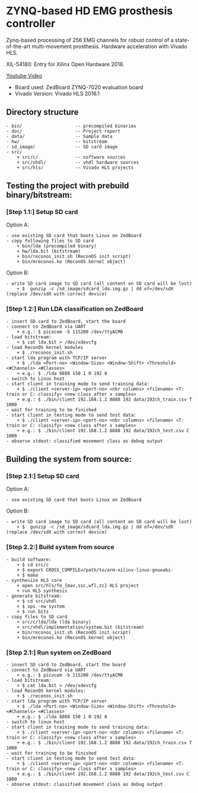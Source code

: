 # ZYNQ-based HD EMG prosthesis controller

Zynq-based processing of 256 EMG channels for robust control of a state-of-the-art multi-movement prosthesis. Hardware acceleration with Vivado HLS.

XIL-54180: Entry for Xilinx Open Hardware 2016.

[Youtube Video](https://youtu.be/RZGHkCOCRC4)

- Board used: ZedBoard ZYNQ-7020 evaluation board
- Vivado Version: Vivado HLS 2016.1

## Directory structure ##

    - bin/                    -- precompiled binaries
    - doc/                    -- Project report
    - data/                   -- Sample data
    - hw/                     -- bitstream
    - sd_image/               -- SD card image
    - src/                    
        + src/c/              -- software sources
        + src/vhdl/           -- vhdl hardware sources
        + src/hls/            -- Vivado HLS projects


## Testing the project with prebuild binary/bitstream: ##

### [Step 1.1:] Setup SD card ###
Option A:

    - use existing SD card that boots Linux on ZedBoard
    - copy following files to SD card
        + bin/lda (precompiled binary)
        + hw/lda.bit (bitstream)
        + bin/reconos_init.sh (ReconOS init script)
        + bin/mreconos.ko (ReconOS kernel object)

Option B:

    - write SD card image to SD card (all content on SD card will be lost)
        + $  gunzip -c /sd_image/sdcard_lda.img.gz | dd of=/dev/sdX (replace /dev/sdX with correct device)

### [Step 1.2:] Run LDA classification on ZedBoard ###
    - insert SD card to ZedBoard, start the board
    - connect to ZedBoard via UART
        + e.g.: $ picocom -b 115200 /dev/ttyACM0
    - load bitstream:
        + $ cat lda.bit > /dev/xdevcfg
    - load ReconOS kernel modules  
        + $ ./reconos_init.sh
    - start lda program with TCP/IP server
        + $ ./lda <Port-no> <Window-Size> <Window-Shift> <Threshold> <#Channels> <#Classes>
        + e.g.: $ ./lda 8888 150 1 0 192 8
    - switch to Linux host
    - start client in training mode to send training data:
        + $ ./client <server-ip> <port-no> <nbr columns> <filename> <T: train or C: classify> <new class after x samples>
        + e.g.: $ ./bin/client 192.168.1.2 8888 192 data/192ch_train.csv T 1000
    - wait for training to be finished
    - start client in testing mode to send test data:
        + $ ./client <server-ip> <port-no> <nbr columns> <filename> <T: train or C: classify> <new class after x samples>
        + e.g.: $ ./bin/client 192.168.1.2 8888 192 data/192ch_test.csv C 1000
    - observe stdout: classified movement class as debug output

## Building the system from source: ##

### [Step 2.1:] Setup SD card ###

Option A:

    - use existing SD card that boots Linux on ZedBoard

Option B:

    - write SD card image to SD card (all content on SD card will be lost)
        + $  gunzip -c /sd_image/sdcard_lda.img.gz | dd of=/dev/sdX (replace /dev/sdX with correct device)

### [Step 2.2:] Build system from source ###
    - build software:
        + $ cd src/c
        + $ export CROSS_COMPILE=/path/to/arm-xilinx-linux-gnueabi-
        + $ make
    - synthesize HLS core
        + open src/hls/fe_{mav,ssc,wfl,zc} HLS project
        + run HLS synthesis
    - generate bitstream:
        + $ cd src/vhdl
        + $ xps -nw system
        + $ run bits
    - copy files to SD card
        + src/c/lda/lda (lda binary)
        + src/vhdl/implementation/system.bit (bitstream)
        + bin/reconos_init.sh (ReconOS init script)
        + bin/mreconos.ko (ReconOS kernel object)

### [Step 2.1:] Run system on ZedBoard ###
    - insert SD card to ZedBoard, start the board
    - connect to ZedBoard via UART
        + e.g.: $ picocom -b 115200 /dev/ttyACM0
    - load bitstream:
        + $ cat lda.bit > /dev/xdevcfg
    - load ReconOS kernel modules:
        + $ ./reconos_init.sh
    - start lda program with TCP/IP server
        + $ ./lda <Port-no> <Window-Size> <Window-Shift> <Threshold> <#Channels> <#Classes>
        + e.g.: $ ./lda 8888 150 1 0 192 8
    - switch to linux host
    - start client in training mode to send training data:
        + $ ./client <server-ip> <port-no> <nbr columns> <filename> <T: train or C: classify> <new class after x samples>
        + e.g.: $ ./bin/client 192.168.1.2 8888 192 data/192ch_train.csv T 1000
    - wait for training to be finished
    - start client in testing mode to send test data:
        + $ ./client <server-ip> <port-no> <nbr columns> <filename> <T: train or C: classify> <new class after x samples>
        + e.g.: $ ./bin/client 192.168.1.2 8888 192 data/192ch_test.csv C 1000
    - observe stdout: classified movement class as debug output 